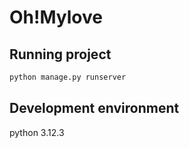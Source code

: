 # Oh!Mylove

## Running project
```sh
python manage.py runserver
```

## Development environment
python 3.12.3
